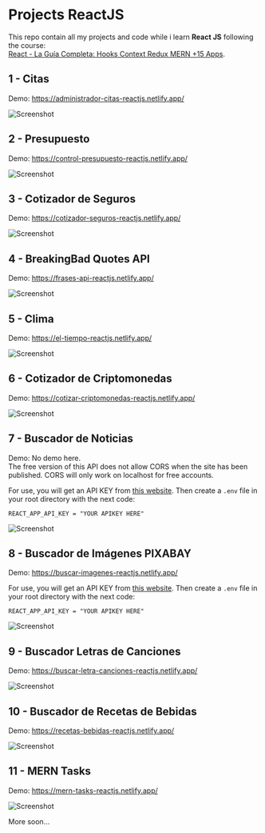 # Projects ReactJS

This repo contain all my projects and code while i learn **React JS** following the course:  
[React - La Guía Completa: Hooks Context Redux MERN +15 Apps](https://www.udemy.com/course/react-de-principiante-a-experto-creando-mas-de-10-aplicaciones/).

## 1 - Citas

Demo: https://administrador-citas-reactjs.netlify.app/

![Screenshot](https://i.imgur.com/s938MCa.png)

## 2 - Presupuesto

Demo: https://control-presupuesto-reactjs.netlify.app/

![Screenshot](https://i.imgur.com/T1SwRQz.png)

## 3 - Cotizador de Seguros

Demo: https://cotizador-seguros-reactjs.netlify.app/

![Screenshot](https://i.imgur.com/j8k4LCo.png)

## 4 - BreakingBad Quotes API

Demo: https://frases-api-reactjs.netlify.app/

![Screenshot](https://i.imgur.com/8CDbkUL.png)

## 5 - Clima

Demo: https://el-tiempo-reactjs.netlify.app/

![Screenshot](https://i.imgur.com/twM1n7m.png)

## 6 - Cotizador de Criptomonedas

Demo: https://cotizar-criptomonedas-reactjs.netlify.app/

![Screenshot](https://i.imgur.com/o7Ijpgo.png)

## 7 - Buscador de Noticias

Demo: No demo here.  
The free version of this API does not allow CORS when the site has been published. CORS will only work on localhost for free accounts.  

For use, you will get an API KEY from [this website](https://newsapi.org/register). Then create a `.env` file in your root directory with the next code:  

`REACT_APP_API_KEY = "YOUR APIKEY HERE"`

![Screenshot](https://i.imgur.com/OHslanS.png)

## 8 - Buscador de Imágenes PIXABAY

Demo: https://buscar-imagenes-reactjs.netlify.app/  

For use, you will get an API KEY from [this website](https://pixabay.com/es/service/about/api/). Then create a `.env` file in your root directory with the next code:  

`REACT_APP_API_KEY = "YOUR APIKEY HERE"`

![Screenshot](https://i.imgur.com/uS9l9W2.png)

## 9 - Buscador Letras de Canciones

Demo: https://buscar-letra-canciones-reactjs.netlify.app/  

![Screenshot](https://i.imgur.com/DOKdiSO.png)

## 10 - Buscador de Recetas de Bebidas

Demo: https://recetas-bebidas-reactjs.netlify.app/  

![Screenshot](https://i.imgur.com/2Ji3fTp.png)

## 11 - MERN Tasks

Demo: https://mern-tasks-reactjs.netlify.app/

![Screenshot](https://i.imgur.com/7ar1FQQ.png)

More soon...